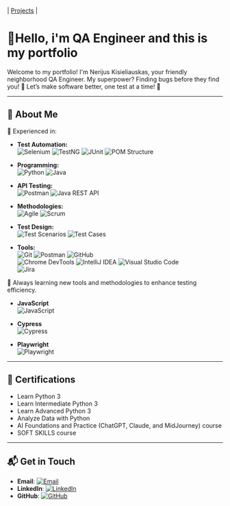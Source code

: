 
| [Projects](./projects/projects.md)
|

# 🌟Hello, i'm QA Engineer and this is my portfolio

Welcome to my portfolio! I'm Nerijus Kisieliauskas, your friendly neighborhood QA Engineer. My superpower? Finding bugs before they find you! 🚀 Let’s make software better, one test at a time! 🐞

---

## 🚀 About Me
🎯 Experienced in:
* **Test Automation:**  
  ![Selenium](https://img.shields.io/badge/Selenium-Testing-green?logo=selenium) ![TestNG](https://img.shields.io/badge/TestNG-Framework-orange)  ![JUnit](https://img.shields.io/badge/JUnit-Testing%20Framework-blue?logo=junit5)    ![POM Structure](https://img.shields.io/badge/POM-Structure-lightgrey)

* **Programming:**  
  ![Python](https://img.shields.io/badge/Python-Language-blue?logo=python)    ![Java](https://img.shields.io/badge/Java-Programming-orange?logo=openjdk)

* **API Testing:**  
  ![Postman](https://img.shields.io/badge/Postman-API%20Testing-orange?logo=postman)    ![Java REST API](https://img.shields.io/badge/Java%20REST%20API-Development-green)

* **Methodologies:**  
  ![Agile](https://img.shields.io/badge/Agile-Methodology-blue)    ![Scrum](https://img.shields.io/badge/Scrum-Framework-lightblue)

* **Test Design:**  
  ![Test Scenarios](https://img.shields.io/badge/Test%20Scenarios-Design-yellow)    ![Test Cases](https://img.shields.io/badge/Test%20Cases-Writing-orange)

* **Tools:**  
  ![Git](https://img.shields.io/badge/Git-Version%20Control-red?logo=git)  ![Postman](https://img.shields.io/badge/Postman-API%20Testing-orange?logo=postman)    ![GitHub](https://img.shields.io/badge/GitHub-Repository%20Hosting-black?logo=github)  
  ![Chrome DevTools](https://img.shields.io/badge/Chrome%20DevTools-Debugging-lightblue?logo=googlechrome) ![IntelliJ IDEA](https://img.shields.io/badge/IntelliJ%20IDEA-IDE-darkblue?logo=intellijidea)
  ![Visual Studio Code](https://img.shields.io/badge/Visual%20Studio%20Code-Editor-blue?logo=visualstudiocode)  
  ![Jira](https://img.shields.io/badge/Jira-Project%20Management-blue?logo=jira)

🌱 Always learning new tools and methodologies to enhance testing efficiency.

* **JavaScript**  
  ![JavaScript](https://img.shields.io/badge/JavaScript-Language-yellow?logo=javascript)

* **Cypress**  
  ![Cypress](https://img.shields.io/badge/Cypress-Test%20Automation-green?logo=cypress)

* **Playwright**  
  ![Playwright](https://img.shields.io/badge/Playwright-Test%20Automation-blue?logo=playwright)

---

## 🏅 Certifications

- Learn Python 3
- Learn Intermediate Python 3
- Learn Advanced Python 3
- Analyze Data with Python
- AI Foundations and Practice (ChatGPT,  Claude, and MidJourney) course
- SOFT SKILLS course

---

## 📬 Get in Touch
- **Email**: [![Email](https://img.shields.io/badge/Email-nerkai%40gmail.com-blue?logo=gmail)](mailto:nerkai@gmail.com)
- **LinkedIn**: [![LinkedIn](https://img.shields.io/badge/LinkedIn-Profile-blue?logo=linkedin)](https://www.linkedin.com/in/nerijuskisieliauskas/)
- **GitHub**: [![GitHub](https://img.shields.io/badge/GitHub-Repository%20Hosting-black?logo=github)](https://github.com/NerkaKiss)